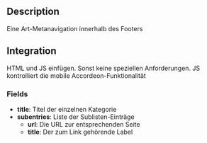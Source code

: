 ## Description

Eine Art-Metanavigation innerhalb des Footers

## Integration

HTML und JS einfügen. Sonst keine speziellen Anforderungen. JS kontrolliert die mobile Accordeon-Funktionalität

### Fields

* **title**: Titel der einzelnen Kategorie
* **subentries**: Liste der Sublisten-Einträge
    * **url**: Die URL zur entsprechenden Seite
    * **title**: Der zum Link gehörende Label
